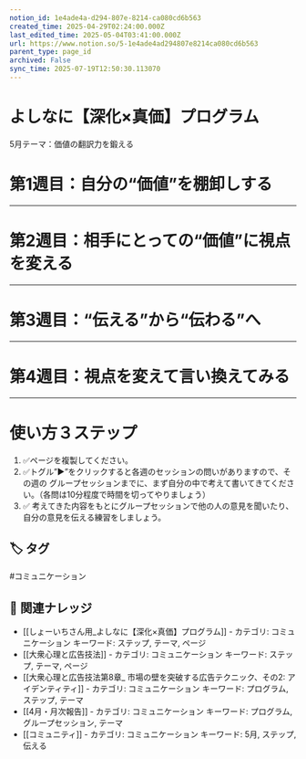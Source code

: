 ```yaml
---
notion_id: 1e4ade4a-d294-807e-8214-ca080cd6b563
created_time: 2025-04-29T02:24:00.000Z
last_edited_time: 2025-05-04T03:41:00.000Z
url: https://www.notion.so/5-1e4ade4ad294807e8214ca080cd6b563
parent_type: page_id
archived: False
sync_time: 2025-07-19T12:50:30.113070
---
```


# よしなに【深化×真価】プログラム
5月テーマ：価値の翻訳力を鍛える

# 第1週目：自分の“価値”を棚卸しする
---
# 第2週目：相手にとっての“価値”に視点を変える
---
# 第3週目：“伝える”から“伝わる”へ
---
# 第4週目：視点を変えて言い換えてみる
---
# 使い方３ステップ
1. ✅ページを複製してください。
1. ✅トグル”▶︎”をクリックすると各週のセッションの問いがありますので、その週の グループセッションまでに、まず自分の中で考えて書いてきてください。（各問は10分程度で時間を切ってやりましょう）
1. ✅ 考えてきた内容をもとにグループセッションで他の人の意見を聞いたり、自分の意見を伝える練習をしましょう。

## 🏷️ タグ
#コミュニケーション

## 🔗 関連ナレッジ
- [[しょーいちさん用_よしなに【深化×真価】プログラム]] - カテゴリ: コミュニケーション キーワード: ステップ, テーマ, ページ
- [[大衆心理と広告技法]] - カテゴリ: コミュニケーション キーワード: ステップ, テーマ, ページ
- [[大衆心理と広告技法第8章_ 市場の壁を突破する広告テクニック、その2: アイデンティティ]] - カテゴリ: コミュニケーション キーワード: プログラム, ステップ, テーマ
- [[4月・月次報告]] - カテゴリ: コミュニケーション キーワード: プログラム, グループセッション, テーマ
- [[コミュニティ]] - カテゴリ: コミュニケーション キーワード: 5月, ステップ, 伝える
